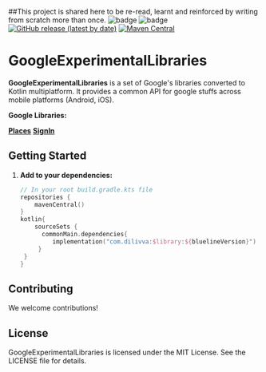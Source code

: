 ##This project is shared here to be re-read, learnt and reinforced by writing from scratch more than once.
![badge](https://camo.githubusercontent.com/8ce65a3be14c94be47bceb832f55e376253dde249232136976baacb38b85438c/687474703a2f2f696d672e736869656c64732e696f2f62616467652f706c6174666f726d2d616e64726f69642d3645444238442e7376673f7374796c653d666c6174)
![badge](https://camo.githubusercontent.com/549a60a8c72c6b9ad3229b3d45dbf8cbd0f2bc9493b95463b2004b3546a36923/687474703a2f2f696d672e736869656c64732e696f2f62616467652f706c6174666f726d2d696f732d4344434443442e7376673f7374796c653d666c6174)
[![GitHub release (latest by date)](https://img.shields.io/github/v/release/Dilivva/GoogleExperimentalLibraries)](https://github.com/Dilivva/GoogleExperimentalLibraries/releases)
[![Maven Central](https://maven-badges.herokuapp.com/maven-central/com.dilivva/google-places/badge.svg)](https://maven-badges.herokuapp.com/maven-central/com.dilivva/google-places)

# GoogleExperimentalLibraries

**GoogleExperimentalLibraries** is a set of Google's libraries converted to Kotlin multiplatform. It provides a common API for google stuffs across mobile platforms (Android, iOS).

**Google Libraries:**

[**Places**](https://github.com/Dilivva/GoogleExperimentalLibraries/tree/master/places)
[**SignIn**](https://github.com/Dilivva/GoogleExperimentalLibraries/tree/master/signin)


## Getting Started

1. **Add to your dependencies:**

   ```kotlin
   // In your root build.gradle.kts file
   repositories {
       mavenCentral()
   }
   kotlin{
       sourceSets {
         commonMain.dependencies{
            implementation("com.dilivva:$library:${bluelineVersion}")
        } 
    }
   }
   ```

## Contributing

We welcome contributions!

## License

GoogleExperimentalLibraries is licensed under the MIT License. See the LICENSE file for details.
